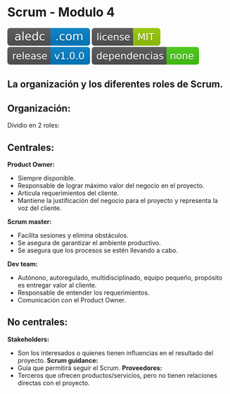 # Scrum - Modulo 4
[![aledc.com](https://github.com/aledc7/Scrum-Certification/blob/master/recursos/aledc.com.svg)](https://aledc.com)
[![License](https://github.com/aledc7/Scrum-Certification/blob/master/recursos/mit-license.svg)](https://aledc.com)
[![GitHub release](https://github.com/aledc7/Scrum-Certification/blob/master/recursos/release.svg)](https://aledc.com)
[![Dependencies](https://github.com/aledc7/Scrum-Certification/blob/master/recursos/dependencias-none.svg)](https://aledc.com)

## La organización y los diferentes roles de Scrum.

## Organización:

Dividio en 2 roles:

## Centrales:
__Product Owner:__
- Siempre disponible.
- Responsable de lograr máximo valor del negocio en el proyecto.
- Articula requerimientos del cliente.
- Mantiene la justificación del negocio para el proyecto y representa la voz del cliente.

__Scrum master:__
- Facilita sesiones y elimina obstáculos. 
- Se asegura de garantizar el ambiente productivo.
- Se asegura que los procesos se estén llevando a cabo.

__Dev team:__
- Autónono, autoregulado, multidisciplinado, equipo pequeño, propósito es entregar valor al cliente.
- Responsable de entender los requerimientos. 
- Comunicación con el Product Owner.

## No centrales:

__Stakeholders:__ 
- Son los interesados o quienes tienen influencias en el resultado del proyecto.
__Scrum guidance:__
- Guía que permitirá seguir el Scrum.
__Proveedores:__ 
- Terceros que ofrecen productos/servicios, pero no tienen relaciones directas con el proyecto.
